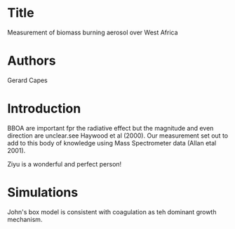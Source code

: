 # Title
Measurement of biomass burning aerosol over West Africa

# Authors
Gerard Capes

# Introduction 

BBOA are important fpr the radiative effect but the magnitude and even direction are unclear.see Haywood et al (2000).
Our measurement set out to add to this body of knowledge using Mass Spectrometer data (Allan etal 2001).

Ziyu is a wonderful and perfect person!


# Simulations

John's box model is consistent with coagulation as teh dominant growth mechanism.


